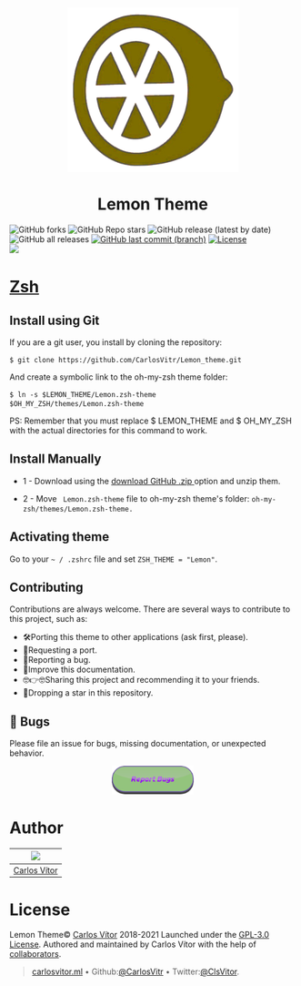 <p align="center">
<img align="center"  width="300" height="290" src="Orange.png">
</p>
<h1 align="center"> Lemon Theme </h1>


![GitHub forks](https://img.shields.io/github/forks/carlosvitr/Lemon_theme?&style=for-the-badge&color=red&label=Forks&logoColor=purple)
![GitHub Repo stars](https://img.shields.io/github/stars/carlosvitr/Lemon_Theme?&style=for-the-badge&color=red&label=Stars&logoColor=purple)
![GitHub release (latest by date)](https://img.shields.io/github/v/release/carlosvitr/lemon_theme?color=9cf&style=for-the-badge)
![GitHub all releases](https://img.shields.io/github/downloads/carlosvitr/lemon_theme/total?color=9cf&style=for-the-badge)
[![GitHub last commit (branch)](https://img.shields.io/github/last-commit/carlosvitr/Lemon_theme/main.svg?&style=for-the-badge&)](https://github.com/carlosvitr/lemon_theme)
[![License](https://img.shields.io/github/license/carlosvitr/Lemon_theme.svg?&style=for-the-badge&)](https://opensource.org/licenses/GPL-3.0)  
<a href="http://carlosvitor.ml/"><img src="https://img.shields.io/badge/made_by_carlos-022d36.svg?style=for-the-badge&logo=dev.to&logoColor=white"></a>



<h1><a href="http://zsh.org/">Zsh</a></h1>

## Install using Git 

If you are a git user, you install by cloning the repository:

```
$ git clone https://github.com/CarlosVitr/Lemon_theme.git
```
And create a symbolic link to the oh-my-zsh theme folder:

```
$ ln -s $LEMON_THEME/Lemon.zsh-theme 
$OH_MY_ZSH/themes/Lemon.zsh-theme
```

PS: Remember that you must replace $ LEMON_THEME and $ OH_MY_ZSH with the actual directories for this command to work.

## Install Manually

- 1 - Download using the <a href="https://github.com/CarlosVitr/Lemon_theme/archive/refs/heads/main.zip"> download GitHub .zip </a> option and unzip them. 

- 2 - Move ``` Lemon.zsh-theme``` file to oh-my-zsh theme's folder: ```oh-my-zsh/themes/Lemon.zsh-theme.```

## Activating theme 

Go to your `~ / .zshrc` file and set `ZSH_THEME = "Lemon"`.

## Contributing

Contributions are always welcome. There are several ways to contribute to this project, such as:

- 🛠Porting this theme to other applications (ask first, please). 
- 🤜Requesting a port. 
- 🐞Reporting a bug. 
- 📘Improve this documentation. 
- 🤓👉🤓Sharing this project and recommending it to your friends. 
- 🌟Dropping a star in this repository. 

## 🐞 Bugs

Please file an issue for bugs, missing documentation, or unexpected behavior.
<p align="center">
<a href="https://github.com/CarlosVitr/Lemon_theme/issues"><img with="70" height="50" src="button_report-bugs.png" alt="Button Report Bugs"></a>
</p>

# Author
 
|![](https://github.com/carlosvitr.png?size=120)|
|---------------------------------------------|
|[Carlos Vítor](https://github.com/carlosvitr)|

# License

Lemon Theme© <a href="http://carlosvitor.ml">Carlos Vítor</a> 2018-2021 Launched under the [GPL-3.0 License](https://github.com/CarlosVitr/Lemon_theme/blob/main/LICENSE). Authored and maintained by Carlos Vítor with the help of <a href="https://github.com/carlosvitr/lemon_theme/graphs/contributors">collaborators</a>.
> <a href="http://carlosvitor.ml">carlosvitor.ml</a> • Github:<a href="https://github.com/carlosvitr">@CarlosVitr</a> • Twitter:<a href="https://twitter.com/ClsVitor">@ClsVitor</a>.
